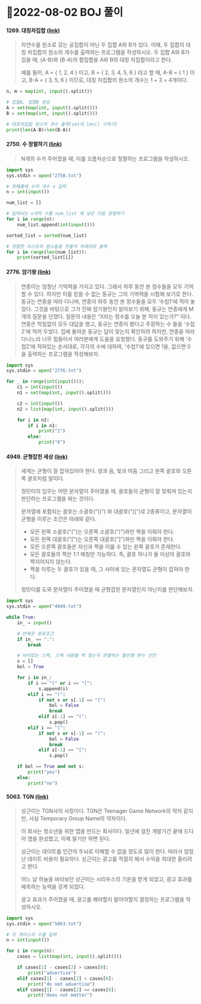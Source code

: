 # 📌2022-08-02 BOJ 풀이



#### 1269. 대칭차집합 [(link)](https://www.acmicpc.net/problem/1269)

> 자연수를 원소로 갖는 공집합이 아닌 두 집합 A와 B가 있다. 이때, 두 집합의 대칭 차집합의 원소의 개수를 출력하는 프로그램을 작성하시오. 두 집합 A와 B가 있을 때, (A-B)와 (B-A)의 합집합을 A와 B의 대칭 차집합이라고 한다.
>
> 예를 들어, A = { 1, 2, 4 } 이고, B = { 2, 3, 4, 5, 6 } 라고 할 때, A-B = { 1 } 이고, B-A = { 3, 5, 6 } 이므로, 대칭 차집합의 원소의 개수는 1 + 3 = 4개이다.

```python
n, m = map(int, input().split())

# 집합A, 집합B 생성
A = set(map(int, input().split()))
B = set(map(int, input().split()))

# 대칭차집합 원소의 갯수 출력(set의 len() 구하기)
print(len(A-B)+len(B-A))
```



#### 2750. 수 정렬하기 [(link)](https://www.acmicpc.net/problem/2750)

> N개의 수가 주어졌을 때, 이를 오름차순으로 정렬하는 프로그램을 작성하시오.

```python
import sys
sys.stdin = open("2750.txt")

# 첫째줄에 수의 개수 n 입력
n = int(input())

num_list = []

# 입력뇌는 n개의 수를 num_list 에 넣은 다음 정렬하기
for i in range(n):
    num_list.append(int(input()))

sorted_list = sorted(num_list)

# 정렬한 리스트의 원소들을 한줄씩 차례대로 출력
for i in range(len(num_list)):
    print(sorted_list[i])
```



#### 2776. 암기왕 [(link)](https://www.acmicpc.net/problem/2776)

> 연종이는 엄청난 기억력을 가지고 있다. 그래서 하루 동안 본 정수들을 모두 기억 할 수 있다. 하지만 이를 믿을 수 없는 동규는 그의 기억력을 시험해 보기로 한다. 동규는 연종을 따라 다니며, 연종이 하루 동안 본 정수들을 모두 ‘수첩1’에 적어 놓았다. 그것을 바탕으로 그가 진짜 암기왕인지 알아보기 위해, 동규는 연종에게 M개의 질문을 던졌다. 질문의 내용은 “X라는 정수를 오늘 본 적이 있는가?” 이다. 연종은 막힘없이 모두 대답을 했고, 동규는 연종이 봤다고 주장하는 수 들을 ‘수첩2’에 적어 두었다. 집에 돌아온 동규는 답이 맞는지 확인하려 하지만, 연종을 따라다니느라 너무 힘들어서 여러분에게 도움을 요청했다. 동규를 도와주기 위해 ‘수첩2’에 적혀있는 순서대로, 각각의 수에 대하여, ‘수첩1’에 있으면 1을, 없으면 0을 출력하는 프로그램을 작성해보자.

```python
import sys
sys.stdin = open("2776.txt")

for _ in range(int(input())):
    c1 = int(input())
    n1 = set(map(int, input().split()))

    c2 = int(input())
    n2 = list(map(int, input().split()))

    for i in n2:
        if i in n1:
            print("1")
        else:
            print("0")
```



#### 4949. 균형잡힌 세상 [(link)](https://www.acmicpc.net/problem/4949)

> 세계는 균형이 잘 잡혀있어야 한다. 양과 음, 빛과 어둠 그리고 왼쪽 괄호와 오른쪽 괄호처럼 말이다.
>
> 정민이의 임무는 어떤 문자열이 주어졌을 때, 괄호들의 균형이 잘 맞춰져 있는지 판단하는 프로그램을 짜는 것이다.
>
> 문자열에 포함되는 괄호는 소괄호("()") 와 대괄호("[]")로 2종류이고, 문자열이 균형을 이루는 조건은 아래와 같다.
>
> - 모든 왼쪽 소괄호("(")는 오른쪽 소괄호(")")와만 짝을 이뤄야 한다.
> - 모든 왼쪽 대괄호("[")는 오른쪽 대괄호("]")와만 짝을 이뤄야 한다.
> - 모든 오른쪽 괄호들은 자신과 짝을 이룰 수 있는 왼쪽 괄호가 존재한다.
> - 모든 괄호들의 짝은 1:1 매칭만 가능하다. 즉, 괄호 하나가 둘 이상의 괄호와 짝지어지지 않는다.
> - 짝을 이루는 두 괄호가 있을 때, 그 사이에 있는 문자열도 균형이 잡혀야 한다.
>
> 정민이를 도와 문자열이 주어졌을 때 균형잡힌 문자열인지 아닌지를 판단해보자.

```python
import sys
sys.stdin = open("4949.txt")

while True:
    in_ = input()

    # 반복문 종료조건
    if in_ == ".":
        break

    # 비어있는 스택, 스택 내용물 짝 맞는지 판별하는 불린형 변수 선언
    s = []
    bol = True

    for i in in_:
        if i == "(" or i == "[":
            s.append(i)
        elif i == ")":
            if not s or s[-1] == "[":
                bol = False
                break
            elif s[-1] == "(":
                s.pop() 
        elif i == "]":
            if not s or s[-1] == "(":
                bol = False
                break
            elif s[-1] == "[":
                s.pop()

    if bol == True and not s:
        print("yes")
    else:
        print("no")
```



#### 5063. TGN [(link)](https://www.acmicpc.net/problem/5063)

> 상근이는 TGN사의 사장이다. TGN은 Teenager Game Network의 약자 같지만, 사실 Temporary Group Name의 약자이다.
>
> 이 회사는 청소년을 위한 앱을 만드는 회사이다. 일년에 걸친 개발기간 끝에 드디어 앱을 완성했고, 이제 팔기만 하면 된다.
>
> 상근이는 데이트를 인간의 두뇌로 이해할 수 없을 정도로 많이 한다. 따라서 엄청난 데이트 비용이 필요하다. 상근이는 광고를 적절히 해서 수익을 최대한 올리려고 한다.
>
> 어느 날 하늘을 바라보던 상근이는 시리우스의 기운을 받게 되었고, 광고 효과를 예측하는 능력을 갖게 되었다.
>
> 광고 효과가 주어졌을 때, 광고를 해야할지 말아야할지 결정하는 프로그램을 작성하시오.

```python
import sys
sys.stdin = open("5063.txt")

# 각 케이스의 수를 입력
n = int(input())

for i in range(n):
    cases = list(map(int, input().split()))

    if cases[1] - cases[2] > cases[0]:
        print("advertise")
    elif cases[1] - cases[2] < cases[0]:
        print("do not advertise")
    elif cases[1] - cases[2] == cases[0]:
        print("does not matter")
```

